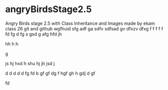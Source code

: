 # angryBirdsStage2.5
Angry Birds stage 2.5 with Class Inheritance and Images
made by ekam 
class 26
git
and
github
wgfhuid 
sfg
adf
ga
sdfv
sdfsad
gv
dfxzv
dfxg
f
f
f
f
f
fd
fg
d
fg
s
gsd
g
afg
hfd
jh

hh
h
h

g

js
hj
hxd
h
shu
hj
jh
jsd
j

d
d
d
d
d
fg
fd
b
gf
gf
dg
f
hgf
gh
h
gdj
d
gf

fd

